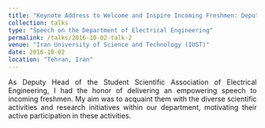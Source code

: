 ```yaml
---
title: "Keynote Address to Welcome and Inspire Incoming Freshmen: Deputy Head of the Student Scientific Association of Electrical Engineering"
collection: talks
type: "Speech on the Department of Electrical Engineering"
permalink: /talks/2016-10-02-talk-2
venue: "Iran University of Science and Technology (IUST)"
date: 2016-10-02
location: "Tehran, Iran"
---
```



<div style='text-align: justify;'>
As Deputy Head of the Student Scientific Association of Electrical Engineering, I had the honor of delivering an empowering speech to incoming freshmen. My aim was to acquaint them with the diverse scientific activities and research initiatives within our department, motivating their active participation in these activities.
</div>



